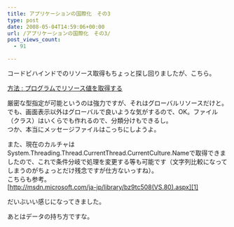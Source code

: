 ```yaml
---
title: アプリケーションの国際化　その3
type: post
date: 2008-05-04T14:59:06+00:00
url: /アプリケーションの国際化　その3/
post_views_count:
  - 91

---
```

コードビハインドでのリソース取得もちょっと探し回りましたが、こちら。

<a href="http://msdn.microsoft.com/ja-jp/library/ms227982(VS.80).aspx" target="_blank">方法 : プログラムでリソース値を取得する</a>

厳密な型指定が可能というのは強力ですが、それはグローバルリソースだけと。  
でも、画面表示以外はグローバルで良いような気がするので、OK。ファイル（クラス）はいくらでも作れるので、分類分けもできるし。  
つか、本当にメッセージファイルはこっちにしようよ。

また、現在のカルチャはSystem.Threading.Thread.CurrentThread.CurrentCulture.Nameで取得できましたので、これで条件分岐で処理を変更する等も可能です（文字列比較になってしまうのがちょっとだけ残念ですが仕方ないっすね）。  
こちらも参考。  
[http://msdn.microsoft.com/ja-jp/library/bz9tc508(VS.80).aspx][1]

だいぶいい感じになってきました。

あとはデータの持ち方ですな。

 [1]: http://msdn.microsoft.com/ja-jp/library/bz9tc508(VS.80).aspx "http://msdn.microsoft.com/ja-jp/library/bz9tc508(VS.80).aspx"